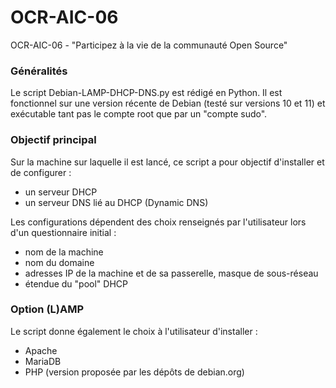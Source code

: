 # OCR-AIC-06
OCR-AIC-06 - "Participez à la vie de la communauté Open Source"

### Généralités ###
Le script Debian-LAMP-DHCP-DNS.py est rédigé en Python.
Il est fonctionnel sur une version récente de Debian (testé sur versions 10 et 11) et exécutable tant pas le compte root que par un "compte sudo".

### Objectif principal ###
Sur la machine sur laquelle il est lancé, ce script a pour objectif d'installer et de configurer :
- un serveur DHCP
- un serveur DNS lié au DHCP (Dynamic DNS) 

Les configurations dépendent des choix renseignés par l'utilisateur lors d'un questionnaire initial :
- nom de la machine
- nom du domaine
- adresses IP de la machine et de sa passerelle, masque de sous-réseau
- étendue du "pool" DHCP

### Option (L)AMP ###
Le script donne également le choix à l'utilisateur d'installer :
- Apache
- MariaDB
- PHP (version proposée par les dépôts de debian.org)
